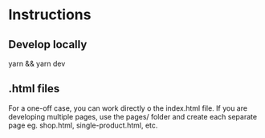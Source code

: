 # Instructions

## Develop locally

yarn && yarn dev

## .html files

For a one-off case, you can work directly o the index.html file. If you are developing multiple pages, use the pages/ folder and create each separate page eg. shop.html, single-product.html, etc.
